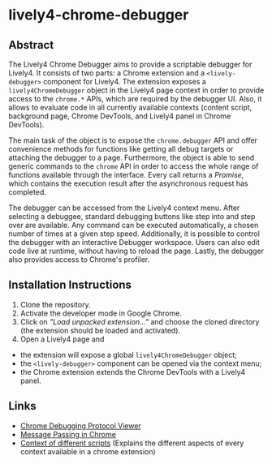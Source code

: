 # lively4-chrome-debugger

## Abstract
The Lively4 Chrome Debugger aims to provide a scriptable debugger for Lively4.
It consists of two parts: a Chrome extension and a `<lively-debugger>`
component for Lively4.
The extension exposes a `lively4ChromeDebugger` object in the Lively4 page
context in order to provide access to the `chrome.*` APIs, which are required by
the debugger UI.
Also, it allows to evaluate code in all currently available contexts (content
script, background page, Chrome DevTools, and Lively4 panel in Chrome DevTools).

The main task of the object is to expose the `chrome.debugger` API and offer
convenience methods for functions like getting all debug targets or attaching
the debugger to a page.
Furthermore, the object is able to send generic commands to the `chrome` API in
order to access the whole range of functions available through the interface.
Every call returns a *Promise*, which contains the execution result after the
asynchronous request has completed.

The debugger can be accessed from the Lively4 context menu.
After selecting a debuggee, standard debugging buttons like step into and step
over are available.
Any command can be executed automatically, a chosen number of times at a given
step speed.
Additionally, it is possible to control the debugger with an interactive
Debugger workspace.
Users can also edit code live at runtime, without having to reload the page.
Lastly, the debugger also provides access to Chrome's profiler. 


## Installation Instructions
1. Clone the repository.
2. Activate the developer mode in Google Chrome.
3. Click on *"Load unpacked extension…"* and choose the cloned directory
   (the extension should be loaded and activated).
4. Open a Lively4 page and
  - the extension will expose a global `lively4ChromeDebugger` object;
  - the `<lively-debugger>` component can be opened via the context menu;
  - the Chrome extension extends the Chrome DevTools with a Lively4 panel.


## Links
- [Chrome Debugging Protocol Viewer][debugging_protocol]
- [Message Passing in Chrome][message_passing]
- [Context of different scripts][script_context] (Explains the different aspects
  of every context available in a chrome extension)

[debugging_protocol]: https://chromedevtools.github.io/debugger-protocol-viewer/1-2/Debugger/
[message_passing]: https://developer.chrome.com/extensions/messaging
[script_context]: http://stackoverflow.com/a/9916089
[chrome_store]: https://chrome.google.com/webstore/developer/dashboard
